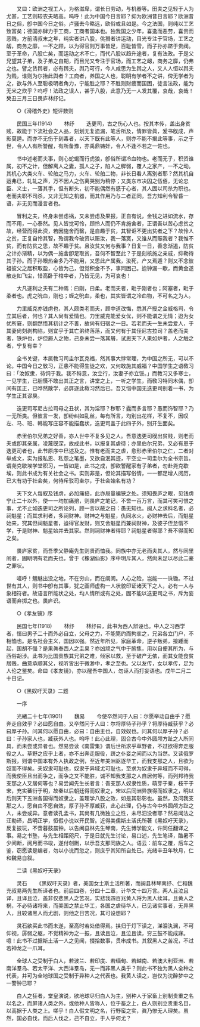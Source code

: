 <!-- { "loadSidebar": true } -->
　　又曰：欧洲之视工人，为格滋卑，谓长日劳动，与机器等。田夫之见轻于人为尤甚，工艺则较农夫略高。呜呼！此为中国今日言耶？抑为欧洲昔日言耶？欧洲昔日之俗，卽中国今日之俗。卢骚去今略远，欧俗或且如是。今之法国，则纯以工艺致富矣；德国亦肆力于工商，工商者国本也。独我国之少年，喜逸而恶劳，喜贵而恶贱，方前淸叔末之年，纯实者讲八股，佻猾者讲运动，目光专注于官场，工艺之衂，商务之靡，一不之顾，以为得官则万事皆足，百耻皆雪，而子孙亦跻于贵阀。至于革命，八股亡矣，而运动之术不亡，而代八股以趋升途者，复有法政。于是父兄望其子弟，及子弟之自期，而目光又专注于官场，而工艺之衂，商务之靡，仍弗之也。譬之赁舆者，必有舆夫，舆乃可行，今人咸思为生舆之人，又人人恒以舆夫为贱，谁则为尔抬此舆者？工商者，养国之人也，聪眀有学者不之讲，俾无学者为之，欲与外人至聪极明者角力，宁能胜之耶？不胜则财疲而国困，徒言法政，能为无米之炊乎？呜呼！法政之误人，甚于八股，此意乃无一人发其覆，哀哉，哀哉！癸丑三月三日畏庐林纾记。 

　　○《滑稽外史》短评数则 

　　民国三年(1914) 
　　林纾 
　　迭更司，古之伤心人也。按其本传，盖出身贫贱，故能于下流社会之人品，刻划无复遗漏，笔舌所及，情罪皆眞，爰书旣成，声影莫遁。而亦不无伤于刻毒者，以天下旣有此等人，则亦不能不揭此等事，示之于世，令人人有所警醒，有所备豫，亦禹鼎铸奸，令人不逢不若之一佐也。 

　　书中述老而夫事，则心蛇蝎而行虎狼，卽俗所谓冷血物也。老而无子，积资谁属，初不之计，但解离人之妻，孤人之子，陷人之穉弱，覆人之家产，一不之动。其机心大类火车、轮舶之马力，火车、轮舶二物，非长日看人离别者耶？然其机自运弗已，轧轧之声，万不因人之伤离哭别为稍停；又类东巿决囚之伍佰，无论忠臣、义士，一落其手，但有断头，初不能偶然有感于心者，其人固以司杀为职也。老而夫职不司杀，又非无知之机器，而其作用乃与二者正同，吾方知利令智昏一语，非无见而漫言者也。 

　　冒利之夫，终身未尝虑祸，又未尝虑及果报，正自有说，金钱之进如流水，存而不用，一心泰然。见人皆觉可怜，顾怜人而仍不肯施舍者，正谓吾以苦心虑贫之故，经营而得此资，若因施舍而罄，是自趣于贫，其智讵不更出贫者之下？故怜人之贫，正复自怜其智，殆谓我今破资以赈汝，我一落寞，又谁从而赈我者？我惟不贫，而有防贫之思，故不趣于贫。且汝贫又何与我事？日复一日，善念渐遏，防贫之计亦渐精，以为偶一施舍卽足取贫，吾何不智至此？于是刻核施之亲戚，抑勒待其子孙。而子孙眼热金多乃不能用，又思此产属我，汝死，产又焉遁？则又不念彼祖彼父之居积取盈，心皆为己，但觉积金不予，事同困己。迨钟漏一歇，而黄金遂散走如飞尘，惜高卧于棺中者，乃皆无见，为可哀也！ 

　　大凡逐利之夫有二种焉：曰刚，曰柔。老而夫者，毗于刚者也；阿塞者，毗于柔者也。虎之吮血，刚也；蛭之吮血，柔也，其实皆谓之冷血物，不可名之为人。 

　　力里威克亦钱虏也，其人颇类老而夫，顾中道改悔，悉其产授之金威格司，令立其后者，何也？其人尙有爱情也。力里威克能爱女优，则不能谓之无情；迨为女优所窘，则翻然悟其初计之不善，故尙有归宿之一日。若老而夫一生未尝爱人，于其妻尙刻剥构陷，则宜乎于其亡弟终落落，而又何有于其侄尼古拉司？盖老而夫者，铁炉也，炉但屑人之物，己身未尝一落其屑，试思天下人果如炉者，人之触之者，宁复有幸？ 

　　全书关键，本属教习司圭尔瓦克福，然其事大悖常理，为中国之所无，可以不论。中国今日之敎习，正患不能得生徒之欢，又何敢施其威福？中国学生之语敎习曰：「汝奴隶，待饲于我。我不特意，汝立行，汝妻子亦立馁。」而教习又多寒士，一见学生，已胆慑不敢出其正之言，讲堂之上，一听之学生，而敎习特同木偶，卽间有匡正，已哗然散学，必屏逐此敎习然后已。吾又惜中国无迭更司别着一书，为学生正其谬戾。 

　　迭更司写尼古拉司母之丑状，其为淫耶？秽耶？蠹而多言耶？愚而饰智耶？乃一无所类。但彼言一发，卽纷纠如乱丝，每有所言，均别出花样，不复不，因叹左、马、班、韩能写庄容不能描蠢状，迭更司盖于此四子外，别开生面矣。 

　　赤里伯尔兄弟之好善，亦人世中不复多见之人。吾意迭更司旣出贫贱，则老而夫或卽其亲属，凌蔑旣深，故成此书，以报复其虐待；亦里伯尔兄弟，又必有恩于迭更司者也，此节原序中巳述及之。惟有老而夫之虐，愈形赤里伯尔之仁，二者对举成文，实为报私恩、私怨之笔墨，又欲自泯其迹，平空立一司圭尔为全书宗旨。谓尧克歇埃学堂积习，一皆如是，此书之成，卽欲警醒家有子弟者，勿赴尧克歇埃，则此书成为有关社会之书。实则非是，但论其描写俗情，一一都足增人阅历，已大有功于社会矣，何待斥驳司圭尔，于社会始名有功？ 

　　天下文人每叙及钱虏，必加痛掊，此亦局量褊狭之处。须知畏庐之眼，见钱虏宁止二十以外，使一一均加痛掊，则畏庐之笔记，不啻一百万言，而其可笑可恨之事，尤不止如迭更司之所论列，顾一言以蔽之曰：愚无知也。闽人之求科名者，必祠魁星；而其求利者，多祠财神。财神之与魁星，仇同水火，必财神去后，而魁星始来，究其但祠魁星者，迨得官发财，则又舍魁星而兼祠财神，及彼子侄怠惰不学，于是财神、魁星始并去其家。然则祠财神者得耶？祠魁星者得耶？吾不得而知之矣。 

　　畏庐家贫，而吾季父静庵先生则贤而恤我。同族中亦无老而夫其人，然与同里闬者，固眀明有老而夫也，曾于《橡湖仙影》序中明斥其人，然尙未足以尽此二豪之罪状。 

　　嗟呼！魑魅出没之地，不在穷山，而在阛阓。人心之险，岂能一一诛锄。不过世有其人，则书中卽有其事，犹之画师虚构一人状貌印证诸天下之人，必有一人与象相符者。故语言所能状之处，均人情所或有之处，固不能以迭更司之书，斥为妄语而弃掷之也。畏庐识。 

　　○《孝友镜》序 

　　民国七年(1918) 
　　林纾 
　　林纾曰，此书为西人辨诬也。中人之习西学者，恒曰男子二十而外必自立，父母之力，不能筦约而拘挛之，兄弟各立门户，不相恤也。是名社会主义，国因以强。然近年所见，家庭革命，逆子叛弟，接踵而起，国胡不强？是果眞奉西人之圭臬？亦凶顽之气中于腑焦，用以自便其所为，与西俗胡涉。此书为比国贵族其兄弟之难，倾家以救，至于破产无依，而其女能食贫居贱，曲意承顺其父，视听皆出于微渺中，孝之至也。父以友传，女以孝传，足为人伦之鉴矣。命曰《孝友镜》，亦以醒吾中国人，勿诬人而打妄语也。戊午二月二十日记。 

　　○《黑奴吁天录》二题 

　　一序 

　　光緖二十七年(1901) 
　　魏易 
　　今使卒然问于人曰：尔愿举动自由乎？愿奔走自效乎？必曰愿自由。又卒然问于人曰：尔将厚待子孙乎？将厚待臧获乎？必曰厚子孙。问其何以愿自由，必曰：自由主也，自效奴也。问其何以厚子孙？必曰：子孙家人也，臧获外人也。呜呼！此心此理，固合古今中外圆颅方趾之人所同具，而未尝或异者也。然易尝读《南雷集》谓后世所求乎草野者，不过欲得奔走服役之人。草野之应乎上者，亦不出奔走服役，跻之仆妾之间而以为当然。又读俄罗斯报，则谓中国本有外人执政之例，至近年美洲驱逐华工，而我支那之人，且欲为奴而不得矣。夫奴隶可耻也，奴隶于异域尤可耻也，至求为奴隶于异域而不可得，而我使臣且出而争之，而争之又不能胜，诚不知我支那之人自居何等，而列邦待我支那之人又居何等也？易尝闻先生长者言：吾支那人奴隶性质，萌芽于秦，枝干于宋，充实蕃衍于明，故秦以后朝廷得而奴隶之，宋以后同洲异族得而奴隶之，明以后则天下五洲各国得而奴隶之，盖理学八股之效，如是其彰彰也。虽然，及问我支那之人，愿自由不愿自效，厚子孙不厚臧获，此心此理，仍与古今中外圆颅方趾之人，未尝或异。意者读孔孟书，其尙有几微独立之性，未尽汨没者耶？然易闻法之汪勒谛，昌明正学，恒假小说以开民智。近得美儒斯土活氏所著《黑奴吁天录》，反复披玩，不啻暮鼓晨钟。以告闽县林先生琴南，先生博学能文，许同任翻译之事。易之书塾，与先生相距咫尺，于是日就先生讨论，易口述，先生笔译，酷暑不少间断，阅月而书竣，遂付剞劂，以示吾支那同族之人。语云：前车之覆，后车之鉴，窃愿读是编者，勿以小说而忽之，则庶乎其知所自处已。光绪辛丑年秋月，仁和魏易自叙。 

　　二读《黑奴吁天录》 

　　灵石 
　　《黑奴吁天录》者，美国女士斯土活所著，而闽县林琴南纾、仁和魏充叔易两先生所译者也。前后四卷，分四十二章，计华文十四万言。两人且泣且译，且译且泣，盖非仅悲黑人之苦况，实悲我四百兆黄人将为黑人续耳。且黄人之祸，不必待诸将来，而美国之禁止华工，各国之虐待华人，已见诸实事者，无异黑人，且较诸黑人而尤剧，则他之日苦况，其可设想耶？ 

　　灵石欲买此书而未遂，至高时若处借得焉。挟归于灯下读之，涕泪汍澜，不可仰视，孱弱之躯，不觉精神为之一振，且读且泣，且泣且读，穷三鼓不能成寐。噫！此书不过据斯土活一人之见闻，掇拾数事，贯串成书。其叙黑人之苦况，不过若神龙之一爪耳。 

　　全球人之受制于白人，若波兰、若印度、若缅甸、若越南、若澳大利亚洲、若南洋羣岛、若太平洋、大西洋羣岛，无一而非黑人类乎？则此书不独为黑人全种之代表，并可为全地球国之受制于异种人之代表也。我黄人读之，岂仅为沈醉梦中之一警钟已耶？ 

　　白人之狂者，堂皇演说，欲地球尽归白人为主，别种人于家畜上别制贵重之名以名之，而屛诸人类之外，或他种人皆称人，位于畜之上，白人则别立贵重名目，以高据于人类之上。嗟乎！白人假文明之名，行野蛮之实，眞乃惨无人理矣。虽然，国必自伐，而后人伐之，己不自立，于人乎何尤？ 

